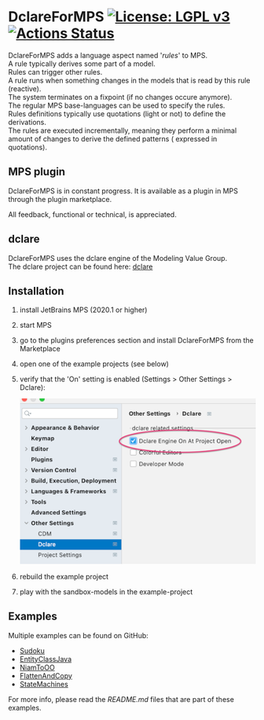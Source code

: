 DclareForMPS [![License: LGPL v3](https://img.shields.io/badge/License-LGPL%20v3-blue.svg)](https://www.gnu.org/licenses/lgpl-3.0) [![Actions Status](https://github.com/ModelingValueGroup/DclareForMPS/workflows/build/badge.svg)](https://github.com/ModelingValueGroup/DclareForMPS/actions)
================================
DclareForMPS adds a language aspect named '_rules_' to MPS.  
A rule typically derives some part of a model.  
Rules can trigger other rules.  
A rule runs when something changes in the models that is read by this rule (reactive).  
The system terminates on a fixpoint (if no changes occure anymore).  
The regular MPS base-languages can be used to specify the rules.  
Rules definitions typically use quotations (light or not) to define the derivations.  
The rules are executed incrementally, meaning they perform a minimal amount of changes to derive the defined patterns (
expressed in quotations).

## MPS plugin

DclareForMPS is in constant progress.
It is available as a plugin in MPS through the plugin marketplace.

All feedback, functional or technical, is appreciated.

## dclare

DclareForMPS uses the dclare engine of the Modeling Value Group.  
The dclare project can be found here: [dclare](https://github.com/ModelingValueGroup/dclare)

## Installation

1. install JetBrains MPS (2020.1 or higher)
2. start MPS
3. go to the plugins preferences section and install DclareForMPS from the Marketplace
4. open one of the example projects (see below)
5. verify that the 'On' setting is enabled (Settings > Other Settings > Dclare):

   ![check the engine checkbox](documentation/images/DclareEngineOnAtProjectOpen.png "Dclare Engine On At Project Open")

4. rebuild the example project
5. play with the sandbox-models in the example-project

## Examples

Multiple examples can be found on GitHub:

- [Sudoku](https://github.com/ModelingValueGroup/ex-Sudoku)
- [EntityClassJava](https://github.com/ModelingValueGroup/ex-EntityClassJava)
- [NiamToOO](https://github.com/ModelingValueGroup/ex-NiamToOO)
- [FlattenAndCopy](https://github.com/ModelingValueGroup/ex-FlattenAndCopy)
- [StateMachines](https://github.com/ModelingValueGroup/statemachines)

For more info, please read the _README.md_ files that are part of these examples.
